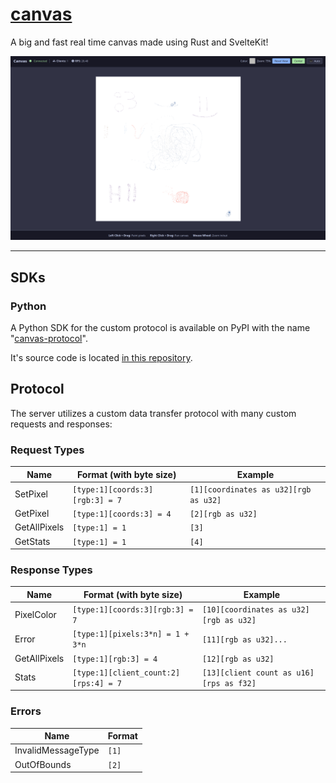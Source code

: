 # [canvas](https://canvas.shymike.dev)

A big and fast real time canvas made using Rust and SvelteKit!

![Demo image](assets/demo.png)

---

## SDKs

### Python

A Python SDK for the custom protocol is available on PyPI with the name "[canvas-protocol](https://pypi.org/project/canvas-protocol)".

It's source code is located [in this repository](./sdk/python/README.md).

## Protocol

The server utilizes a custom data transfer protocol with many custom requests and responses:

### Request Types

| Name         | Format (with byte size)                      | Example                               |
|--------------|----------------------------------------------|---------------------------------------|
| SetPixel     | `[type:1][coords:3][rgb:3] = 7`              | `[1][coordinates as u32][rgb as u32]` |
| GetPixel     | `[type:1][coords:3] = 4`                     | `[2][rgb as u32]`                     |
| GetAllPixels | `[type:1] = 1`                               | `[3]`                                 |
| GetStats     | `[type:1] = 1`                               | `[4]`                                 |

### Response Types

| Name         | Format (with byte size)               | Example                                 |
|--------------|---------------------------------------|-----------------------------------------|
| PixelColor   | `[type:1][coords:3][rgb:3] = 7`       | `[10][coordinates as u32][rgb as u32]`  |
| Error        | `[type:1][pixels:3*n] = 1 + 3*n`      | `[11][rgb as u32]...`                   |
| GetAllPixels | `[type:1][rgb:3] = 4`                 | `[12][rgb as u32]`                      |
| Stats        | `[type:1][client_count:2][rps:4] = 7` | `[13][client count as u16][rps as f32]` |

### Errors

| Name              | Format |
|-------------------|--------|
| InvalidMessageType| `[1]`  |
| OutOfBounds       | `[2]`  |
